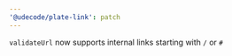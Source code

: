 ```yaml
---
'@udecode/plate-link': patch
---
```


`validateUrl` now supports internal links starting with `/` or `#`
